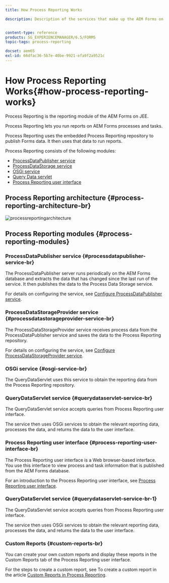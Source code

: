 ```yaml
---
title: How Process Reporting Works

description: Description of the services that make up the AEM Forms on JEE Process Reporting and an introduction to the Process Reporting UI


content-type: reference
products: SG_EXPERIENCEMANAGER/6.5/FORMS
topic-tags: process-reporting

docset: aem65
exl-id: 66dfac36-5b7e-40be-9921-efa9f2a9521c
---
```

# How Process Reporting Works{#how-process-reporting-works}

Process Reporting is the reporting module of the AEM Forms on JEE.

Process Reporting lets you run reports on AEM Forms processes and tasks.

Process Reporting uses the embedded Process Reporting repository to publish Forms data. It then uses that data to run reports.

Process Reporting consists of the following modules:

* [ProcessDataPublisher service](#processdatapublisher-service-br-p)
* [ProcessDataStorage service](#processdatastorageprovider-service-br-p)
* [OSGi service](#osgi-service-br-p)
* [Query Data servlet](#querydataservlet-service-br-p)
* [Process Reporting user interface](#process-reporting-user-interface-br-p)

## Process Reporting architecture {#process-reporting-architecture-br}

![processreportingarchitecture](assets/processreportingarchitecture.png)

## Process Reporting modules {#process-reporting-modules}

### ProcessDataPublisher service {#processdatapublisher-service-br}

The ProcessDataPublisher server runs periodically on the AEM Forms database and extracts the data that has changed since the last run of the service. It then publishes the data to the Process Data Storage service.

For details on configuring the service, see [Configure ProcessDataPublisher service](/help/forms/using/process-reporting/install-start-process-reporting.md#p-reportconfiguration-service-p).

### ProcessDataStorageProvider service {#processdatastorageprovider-service-br}

The ProcessDataStorageProvider service receives process data from the ProcessDataPublisher service and saves the data to the Process Reporting repository.

For details on configuring the service, see [Configure ProcessDataStorageProvider service](/help/forms/using/process-reporting/install-start-process-reporting.md#p-to-configure-the-process-reporting-repository-locations-p).

### OSGi service {#osgi-service-br}

The QueryDataServlet uses this service to obtain the reporting data from the Process Reporting repository.

### QueryDataServlet service {#querydataservlet-service-br}

The QueryDataServlet service accepts queries from Process Reporting user interface.

The service then uses OSGi services to obtain the relevant reporting data, processes the data, and returns the data to the user interface.

### Process Reporting user interface {#process-reporting-user-interface-br}

The Process Reporting user interface is a Web browser-based interface. You use this interface to view process and task information that is published from the AEM Forms database.

For an introduction to the Process Reporting user interface, see [Process Reporting user interface](/help/forms/using/process-reporting/introduction-process-reporting.md).

### QueryDataServlet service {#querydataservlet-service-br-1}

The QueryDataServlet service accepts queries from Process Reporting user interface.

The service then uses OSGi services to obtain the relevant reporting data, processes the data, and returns the data to the user interface.

### Custom Reports {#custom-reports-br}

You can create your own custom reports and display these reports in the Custom Reports tab of the Process Reporting user interface.

For the steps to create a custom report, see To create a custom report in the article [Custom Reports in Process Reporting](/help/forms/using/process-reporting/process-reporting-custom-reports.md).
